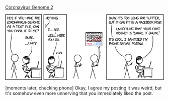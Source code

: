 [Coronavirus Genome 2](https://xkcd.com/2299)

![Coronavirus Genome 2](./random_comic.png)

[moments later, checking phone] Okay, I agree my posting it was weird, but it's somehow even more unnerving that you immediately liked the post.

